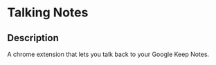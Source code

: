 # Talking Notes

## Description

A chrome extension that lets you talk back to your Google Keep Notes.
